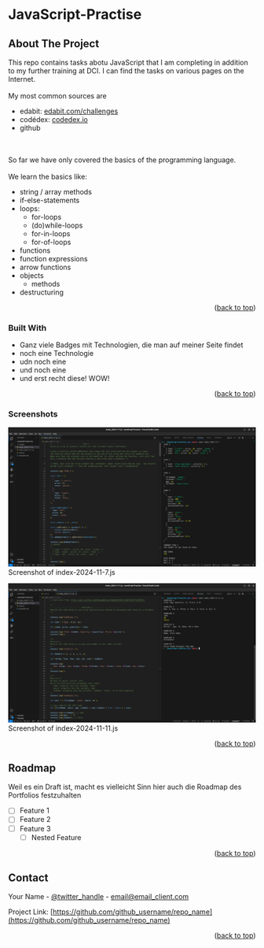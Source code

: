 # JavaScript-Practise

## About The Project
This repo contains tasks abotu JavaScript that I am completing in addition to my further training at DCI. I can find the tasks on various pages on the Internet. 
<br><br>
My most common sources are

* edabit: <a href="https://edabit.com/challenges"> edabit.com/challenges</a>
* codédex: <a href="https://www.codedex.io/"> codedex.io</a>
* github

<br><br>
So far we have only covered the basics of the programming language. 
<br><br>
We learn the basics like:

* string / array methods
* if-else-statements
* loops:
  * for-loops
  * (do)while-loops
  * for-in-loops
  * for-of-loops
*   functions
  * function expressions
  * arrow functions
* objects
  * methods
* destructuring

<p align="right">(<a href="#readme-top">back to top</a>)</p>


### Built With
* Ganz viele Badges mit Technologien, die man auf meiner Seite findet
* noch eine Technologie
* udn noch eine
* und noch eine
* und erst recht diese! WOW!

<p align="right">(<a href="#readme-top">back to top</a>)</p>

### Screenshots
![Screenshot of index_2024-11-7.js - lots of code](/images/Screenshot_index_2024-11-7.png) Screenshot of index-2024-11-7.js

![Screenshot of index_2024-11-11.js - lots of code](/images/Screenshot_index_2024-11-11.png) Screenshot of index-2024-11-11.js

<p align="right">(<a href="#readme-top">back to top</a>)</p>

<!-- ROADMAP -->
## Roadmap
Weil es ein Draft ist, macht es vielleicht Sinn hier auch die Roadmap des Portfolios festzuhalten

- [ ] Feature 1
- [ ] Feature 2
- [ ] Feature 3
    - [ ] Nested Feature

<p align="right">(<a href="#readme-top">back to top</a>)</p>


<!-- CONTACT -->
## Contact

Your Name - [@twitter_handle](https://twitter.com/twitter_handle) - email@email_client.com

Project Link: [https://github.com/github_username/repo_name](https://github.com/github_username/repo_name)

<p align="right">(<a href="#readme-top">back to top</a>)</p>
